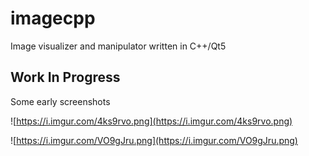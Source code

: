 # imagecpp
Image visualizer and manipulator written in C++/Qt5

## Work In Progress

Some early screenshots

![https://i.imgur.com/4ks9rvo.png](https://i.imgur.com/4ks9rvo.png)

![https://i.imgur.com/VO9gJru.png](https://i.imgur.com/VO9gJru.png)
